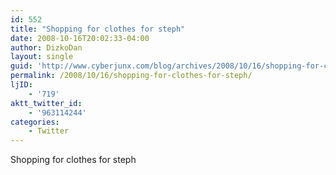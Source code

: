 ```yaml
---
id: 552
title: "Shopping for clothes for steph"
date: 2008-10-16T20:02:33-04:00
author: DizkoDan
layout: single
guid: 'http://www.cyberjunx.com/blog/archives/2008/10/16/shopping-for-clothes-for-steph/'
permalink: /2008/10/16/shopping-for-clothes-for-steph/
ljID:
    - '719'
aktt_twitter_id:
    - '963114244'
categories:
    - Twitter
---
```


Shopping for clothes for steph